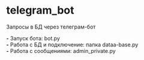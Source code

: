 # telegram_bot
Запросы в БД через телеграм-бот  

**-** Запуск бота: bot.py   
**-** Работа с БД и подключение: папка dataa-base.py  
**-** Работа с сообщениями: admin_private.py
